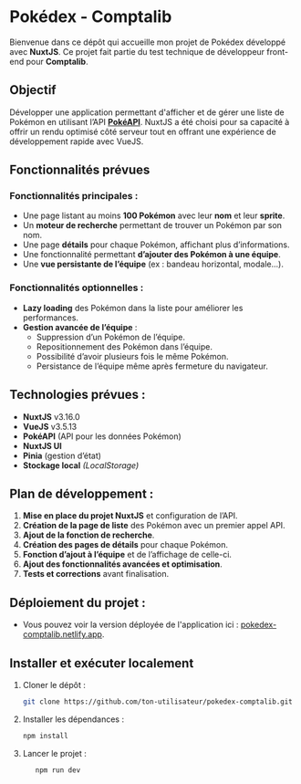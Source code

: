 # Pokédex - Comptalib

Bienvenue dans ce dépôt qui accueille mon projet de Pokédex développé avec **NuxtJS**. Ce projet fait partie du test technique de développeur front-end pour **Comptalib**.

## Objectif

Développer une application permettant d'afficher et de gérer une liste de Pokémon en utilisant l’API **[PokéAPI](https://pokeapi.co/)**. NuxtJS a été choisi pour sa capacité à offrir un rendu optimisé côté serveur tout en offrant une expérience de développement rapide avec VueJS.

## Fonctionnalités prévues

### Fonctionnalités principales :
- Une page listant au moins **100 Pokémon** avec leur **nom** et leur **sprite**.
- Un **moteur de recherche** permettant de trouver un Pokémon par son nom.
- Une page **détails** pour chaque Pokémon, affichant plus d’informations.
- Une fonctionnalité permettant **d’ajouter des Pokémon à une équipe**.
- Une **vue persistante de l’équipe** (ex : bandeau horizontal, modale...).

### Fonctionnalités optionnelles :
- **Lazy loading** des Pokémon dans la liste pour améliorer les performances.
- **Gestion avancée de l’équipe** :
    - Suppression d’un Pokémon de l’équipe.
    - Repositionnement des Pokémon dans l’équipe.
    - Possibilité d’avoir plusieurs fois le même Pokémon.
    - Persistance de l’équipe même après fermeture du navigateur.

## Technologies prévues :

- **NuxtJS** v3.16.0
- **VueJS** v3.5.13
- **PokéAPI** (API pour les données Pokémon)
- **NuxtJS UI**
- **Pinia** (gestion d’état)
- **Stockage local** *(LocalStorage)*

## Plan de développement :

1. **Mise en place du projet NuxtJS** et configuration de l’API.
2. **Création de la page de liste** des Pokémon avec un premier appel API.
3. **Ajout de la fonction de recherche**.
4. **Création des pages de détails** pour chaque Pokémon.
5. **Fonction d’ajout à l’équipe** et de l’affichage de celle-ci.
6. **Ajout des fonctionnalités avancées et optimisation**.
7. **Tests et corrections** avant finalisation.

## Déploiement du projet :

- Vous pouvez voir la version déployée de l'application ici : [pokedex-comptalib.netlify.app](https://pokedex-comptalib.netlify.app).

## Installer et exécuter localement

1. Cloner le dépôt :
   ```bash
   git clone https://github.com/ton-utilisateur/pokedex-comptalib.git

2. Installer les dépendances :
    ```bash
   npm install

3. Lancer le projet :
    ```bash
       npm run dev